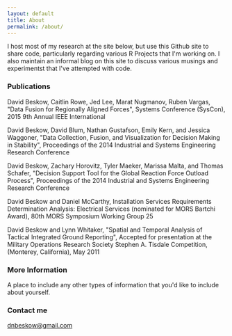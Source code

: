 ```yaml
---
layout: default
title: About
permalink: /about/
---
```


I host most of my research at the site below, but use this Github site to share code, particularly regarding various R Projects that I'm working on.  I also maintain an informal blog on this site to discuss various musings and experimentst that I've attempted with code. 

### Publications

David Beskow, Caitlin Rowe, Jed Lee, Marat Nugmanov, Ruben Vargas, "Data Fusion for Regionally Aligned Forces", Systems Conference (SysCon), 2015 9th Annual IEEE International

David Beskow, David Blum, Nathan Gustafson, Emily Kern, and Jessica Waggoner, "Data Collection, Fusion, and Visualization for Decision Making in Stability", Proceedings of the 2014 Industrial and Systems Engineering Research Conference

David Beskow, Zachary Horovitz, Tyler Maeker, Marissa Malta, and Thomas Schafer, "Decision Support Tool for the Global Reaction Force Outload Process", Proceedings of the 2014 Industrial and Systems Engineering Research Conference

David Beskow and Daniel McCarthy, Installation Services Requirements Determination Analysis: Electrical Services (nominated for MORS Bartchi Award), 80th MORS Symposium Working Group 25

David Beskow and Lynn Whitaker, "Spatial and Temporal Analysis of Tactical Integrated Ground Reporting", Accepted for presentation at the Military Operations Research Society Stephen A. Tisdale Competition, (Monterey, California), May 2011

### More Information

A place to include any other types of information that you'd like to include about yourself.

### Contact me

[dnbeskow@gmail.com](mailto:dnbeskow@gmail.com)
